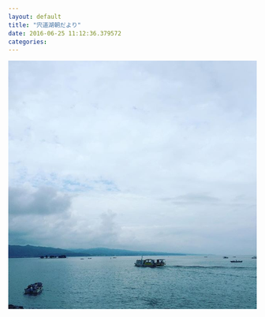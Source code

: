 ```yaml
---
layout: default
title: "宍道湖朝だより"
date: 2016-06-25 11:12:36.379572
categories: 
---
```


![](/assets/images/201606/13422948_1763545247197109_1324607779_n.jpg)


